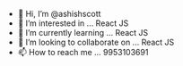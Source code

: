 - 👋 Hi, I’m @ashishscott
- 👀 I’m interested in ... React JS
- 🌱 I’m currently learning ... React JS
- 💞️ I’m looking to collaborate on ... React JS
- 📫 How to reach me ... 9953103691

<!---
ashishscott/ashishscott is a ✨ special ✨ repository because its `README.md` (this file) appears on your GitHub profile.
You can click the Preview link to take a look at your changes.
--->
